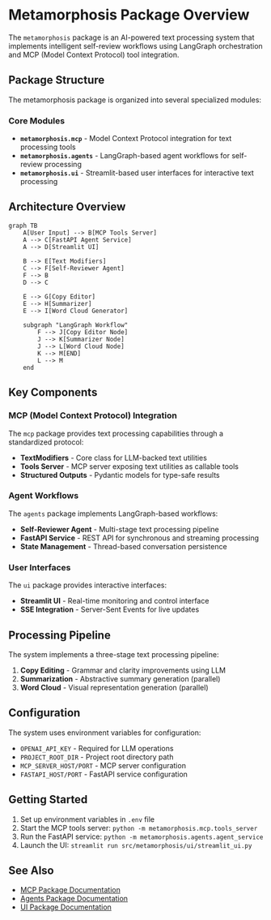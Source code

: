 # Metamorphosis Package Overview

The `metamorphosis` package is an AI-powered text processing system that implements intelligent self-review workflows using LangGraph orchestration and MCP (Model Context Protocol) tool integration.

## Package Structure

The metamorphosis package is organized into several specialized modules:

### Core Modules

- **`metamorphosis.mcp`** - Model Context Protocol integration for text processing tools
- **`metamorphosis.agents`** - LangGraph-based agent workflows for self-review processing  
- **`metamorphosis.ui`** - Streamlit-based user interfaces for interactive text processing

## Architecture Overview

```mermaid
graph TB
    A[User Input] --> B[MCP Tools Server]
    A --> C[FastAPI Agent Service] 
    A --> D[Streamlit UI]
    
    B --> E[Text Modifiers]
    C --> F[Self-Reviewer Agent]
    F --> B
    D --> C
    
    E --> G[Copy Editor]
    E --> H[Summarizer]
    E --> I[Word Cloud Generator]
    
    subgraph "LangGraph Workflow"
        F --> J[Copy Editor Node]
        J --> K[Summarizer Node]
        J --> L[Word Cloud Node]
        K --> M[END]
        L --> M
    end
```

## Key Components

### MCP (Model Context Protocol) Integration

The `mcp` package provides text processing capabilities through a standardized protocol:

- **TextModifiers** - Core class for LLM-backed text utilities
- **Tools Server** - MCP server exposing text utilities as callable tools
- **Structured Outputs** - Pydantic models for type-safe results

### Agent Workflows

The `agents` package implements LangGraph-based workflows:

- **Self-Reviewer Agent** - Multi-stage text processing pipeline
- **FastAPI Service** - REST API for synchronous and streaming processing
- **State Management** - Thread-based conversation persistence

### User Interfaces

The `ui` package provides interactive interfaces:

- **Streamlit UI** - Real-time monitoring and control interface
- **SSE Integration** - Server-Sent Events for live updates

## Processing Pipeline

The system implements a three-stage text processing pipeline:

1. **Copy Editing** - Grammar and clarity improvements using LLM
2. **Summarization** - Abstractive summary generation (parallel)
3. **Word Cloud** - Visual representation generation (parallel)

## Configuration

The system uses environment variables for configuration:

- `OPENAI_API_KEY` - Required for LLM operations
- `PROJECT_ROOT_DIR` - Project root directory path
- `MCP_SERVER_HOST/PORT` - MCP server configuration
- `FASTAPI_HOST/PORT` - FastAPI service configuration

## Getting Started

1. Set up environment variables in `.env` file
2. Start the MCP tools server: `python -m metamorphosis.mcp.tools_server`
3. Run the FastAPI service: `python -m metamorphosis.agents.agent_service`
4. Launch the UI: `streamlit run src/metamorphosis/ui/streamlit_ui.py`

## See Also

- [MCP Package Documentation](mcp/index.md)
- [Agents Package Documentation](agents/index.md)
- [UI Package Documentation](ui/index.md)
